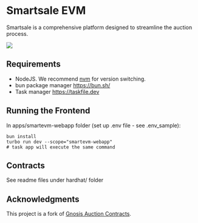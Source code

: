 # Smartsale EVM

Smartsale is a comprehensive platform designed to streamline the auction process.

![](https://cdn.eosnation.io/pomelo/project_logos/fc190531-e0ed-4018-be9b-2a4323829bb8.png?webp=true&resize=1500&animated=true)

## Requirements

- NodeJS. We recommend [nvm](https://github.com/nvm-sh/nvm) for version switching.
- bun package manager https://bun.sh/
- Task manager https://taskfile.dev

## Running the Frontend

In apps/smartevm-webapp folder (set up .env file - see .env_sample):

```
bun install
turbo run dev --scope="smartevm-webapp"
# task app will execute the same command
```

## Contracts

See readme files under hardhat/ folder

## Acknowledgments

This project is a fork of [Gnosis Auction Contracts](https://github.com/Gnosis-Auction/auction-contracts).
